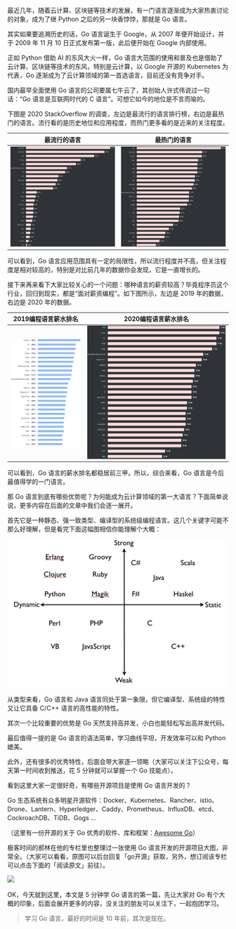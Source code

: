 最近几年，随着云计算、区块链等技术的发展，有一门语言逐渐成为大家热衷讨论的对象，成为了继 Python 之后的另一块香饽饽，那就是 Go 语言。

其实如果要追溯历史的话，Go 语言诞生于 Google，从 2007 年便开始设计，并于 2009 年 11 月 10 日正式发布第一版，此后便开始在 Google 内部使用。

正如 Python 借助 AI 的东风大火一样，Go 语言大范围的使用和普及也是借助了云计算、区块链等技术的东风，特别是云计算，以 Google 开源的 Kubernetes 为代表，Go 逐渐成为了云计算领域的第一首选语言，目前还没有竞争对手。

国内最早全面使用 Go 语言的公司要属七牛云了，其创始人许式伟说过一句话：“Go 语言是互联网时代的 C 语言”。可想它如今的地位是不言而喻的。

下图是 2020 StackOverflow 的调查，左边是最流行的语言排行榜，右边是最热门的语言。流行看的是历史地位和应用程度，而热门更多看的是近来的关注程度。

|      最流行的语言       |      最热门的语言       |
| :---------------------: | :---------------------: |
| ![](./images/gopop.png) | ![](./images/gotop.png) |



可以看到，Go 语言应用范围具有一定的局限性，所以流行程度并不高，但关注程度是相对较高的，特别是对比前几年的数据你会发现，它是一直增长的。

接下来再来看下大家比较关心的一个问题：哪种语言的薪资较高？毕竟程序员这个行业，回归到现实，都是“面对薪资编程”。如下图所示，左边是 2019 年的数据，右边是 2020 年的数据。

|       2019编程语言薪水排名       |       2020编程语言薪水排名       |
| :------------------------------: | :------------------------------: |
| ![](./images/gosalaries2019.png) | ![](./images/gosalaries2020.png) |



可以看到，Go 语言的薪水排名都稳居前三甲。所以，综合来看，Go 语言是今后最值得学的一门语言。

那 Go 语言到底有哪些优势呢？为何能成为云计算领域的第一大语言？下面简单说说，更多内容在后面的文章中我们会逐一展开。

首先它是一种静态、强一致类型、编译型的系统级编程语言。这几个关键字可能不那么好理解，但是看完下面这幅图相信你能理解个大概：

![](./images/langtype.jpg)

从类型来看，Go 语言和 Java 语言同处于第一象限，但它编译型、系统级的特性又让它具备 C/C++ 语言的高性能的特性。

其次一个比较重要的优势是 Go 天然支持高并发，小白也能轻松写出高并发代码。

最后值得一提的是 Go 语言的语法简单，学习曲线平坦，开发效率可以和 Python 媲美。

此外，还有很多的优秀特性，后面会带大家逐一领略（大家可以关注下公众号，每天第一时间收到推送，花 5 分钟就可以掌握一个 Go 技能点）。

看到这里大家一定很好奇，有哪些开源项目是使用 Go 语言开发的？

Go 生态系统有众多明星开源软件：Docker、Kubernetes、Rancher、istio、Drone、Lantern、Hyperledger、Caddy、Prometheus、InfluxDB、etcd、CockroachDB、TiDB、Gogs ...

（这里有一份开源的关于 Go 优秀的软件、库和框架：[Awesome Go](https://github.com/avelino/awesome-go)）

极客时间的郝林在他的专栏里也整理过一张使用 Go 语言开发的开源项目大图，非常全。（大家可以看看，原图可以后台回复「go开源」获取，另外，想订阅该专栏可以点击下面的「阅读原文」前往）。

![](./images/goproject.png)



OK，今天就到这里，本文是 5 分钟学 Go 语言的第一篇，先让大家对 Go 有个大概的印象，后面会展开更多的内容，没关注的朋友可以关注下，一起抱团学习。

> 学习 Go 语言，最好的时间是 10 年前，其次是现在。